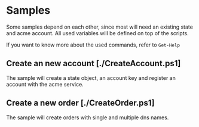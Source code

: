# Samples

Some samples depend on each other, since most will need an existing state and acme account.
All used variables will be defined on top of the scripts.

If you want to know more about the used commands, refer to `Get-Help`

## Create an new account [./CreateAccount.ps1]

The sample will create a state object, an account key and register an account with the acme service.

## Create a new order [./CreateOrder.ps1]

The sample will create orders with single and multiple dns names. 
